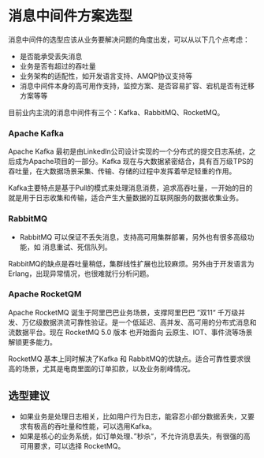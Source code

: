 # 消息中间件方案选型

消息中间件的选型应该从业务要解决问题的角度出发，可以从以下几个点考虑：

- 是否能承受丢失消息
- 业务是否有超过的吞吐量
- 业务架构的适配性，如开发语言支持、AMQP协议支持等
- 消息中间件本身的高可用作支持，监控方案、是否容易扩容、宕机是否有迁移方案等等 

目前业内主流的消息中间件有三个：Kafka、RabbitMQ、RocketMQ。

### Apache Kafka

Apache Kafka 最初是由LinkedIn公司设计实现的一个分布式的提交日志系统，之后成为Apache项目的一部分。Kafka 现在与大数据紧密结合，具有百万级TPS的吞吐量，在大数据场景采集、传输、存储的过程中发挥着举足轻重的作用。


Kafka主要特点是基于Pull的模式来处理消息消费，追求高吞吐量，一开始的目的就是用于日志收集和传输，适合产生大量数据的互联网服务的数据收集业务。


### RabbitMQ

- RabbitMQ 可以保证不丢失消息，支持高可用集群部署，另外也有很多高级功能，如 消息重试、死信队列。

RabbitMQ的缺点是吞吐量稍低，集群线性扩展也比较麻烦。另外由于开发语言为 Erlang，出现异常情况，也很难就行分析问题。

### Apache  RocketQM

Apache RocketMQ 诞生于阿里巴巴业务场景，支撑阿里巴巴 ”双11“ 千万级并发、万亿级数据洪流可靠性验证。是一个低延迟、高并发、高可用的分布式消息和流数据平台。现在 RocketMQ 5.0 版本 也开始面向 云原生、IOT、事件流等场景解锁更多能力。

RocketMQ 基本上同时解决了Kafka 和 RabbitMQ的优缺点。适合可靠性要求很高的场景，尤其是电商里面的订单扣款，以及业务削峰情况。

## 选型建议

- 如果业务是处理日志相关，比如用户行为日志，能容忍小部分数据丢失，又要求有极高的吞吐量和性能，可以选用Kafka。
- 如果是核心的业务系统，如订单处理、”秒杀“，不允许消息丢失，有很强的高可用要求，可以选择 RocketMQ。